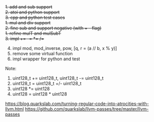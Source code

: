 ##

~~1. add and sub support~~  
~~2. atoi and python support~~  
~~3. cpp and python test cases~~  
~~1. mul and div support~~  
~~2. fine sub and support negative (with + - flag)~~  
~~1. refine mulT and mulSubT~~  
~~3. impl += -= *= /=~~  

4. impl mod, mod_inverse, pow, [q, r = (a // b, x % y)]
5. remove some virtual function
6. impl wrapper for python and test


Note:
1. uint128_t += uint128_t, uint128_t -= uint128_t
2. uint128_t = uint128_t +/- uint128_t
3. uint128 *= uint128
4. uint128 = uint128 * uint128





https://blog.quarkslab.com/turning-regular-code-into-atrocities-with-llvm.html
https://github.com/quarkslab/llvm-passes/tree/master/llvm-passes

